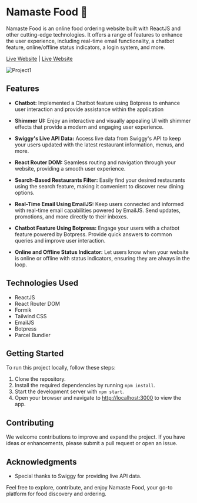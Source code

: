# Namaste Food 🍔

Namaste Food is an online food ordering website built with ReactJS and other cutting-edge technologies. It offers a range of features to enhance the user experience, including real-time email functionality, a chatbot feature, online/offline status indicators, a login system, and more. 

[Live Website](https://namaste-food-app.netlify.app/)    |     [Live Website](https://namastefood.vercel.app/)

![Project1](https://github.com/g3vind/namaste-food/assets/70854788/1bf91fc3-6ac4-41c0-b598-6407a5754bb5)


## Features
- **Chatbot:** Implemented a Chatbot feature using Botpress to enhance user interaction and provide assistance within the
application
- **Shimmer UI:** Enjoy an interactive and visually appealing UI with shimmer effects that provide a modern and engaging user experience.

- **Swiggy's Live API Data:** Access live data from Swiggy's API to keep your users updated with the latest restaurant information, menus, and more.

- **React Router DOM:** Seamless routing and navigation through your website, providing a smooth user experience.

- **Search-Based Restaurants Filter:** Easily find your desired restaurants using the search feature, making it convenient to discover new dining options.

- **Real-Time Email Using EmailJS:** Keep users connected and informed with real-time email capabilities powered by EmailJS. Send updates, promotions, and more directly to their inboxes.

- **Chatbot Feature Using Botpress:** Engage your users with a chatbot feature powered by Botpress. Provide quick answers to common queries and improve user interaction.

- **Online and Offline Status Indicator:** Let users know when your website is online or offline with status indicators, ensuring they are always in the loop.


## Technologies Used
- ReactJS
- React Router DOM
- Formik
- Tailwind CSS
- EmailJS
- Botpress
- Parcel Bundler

## Getting Started
To run this project locally, follow these steps:

1. Clone the repository.
2. Install the required dependencies by running `npm install`.
3. Start the development server with `npm start`.
4. Open your browser and navigate to [http://localhost:3000](http://localhost:1234) to view the app.

## Contributing
We welcome contributions to improve and expand the project. If you have ideas or enhancements, please submit a pull request or open an issue.

## Acknowledgments
- Special thanks to Swiggy for providing live API data.

Feel free to explore, contribute, and enjoy Namaste Food, your go-to platform for food discovery and ordering.
